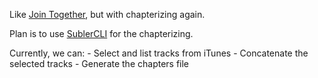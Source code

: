 Like [Join Together](http://dougscripts.com/itunes/itinfo/jointogether.php), but with chapterizing again.

Plan is to use [SublerCLI](https://code.google.com/p/subler/) for the chapterizing.

Currently, we can:
    - Select and list tracks from iTunes
    - Concatenate the selected tracks
    - Generate the chapters file